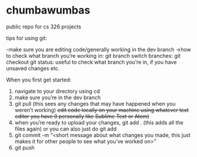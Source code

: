 # chumbawumbas
public repo for cs 326 projects

tips for using git:

-make sure you are editing code/generally working in the dev branch
->how to check what branch you’re working in: git branch
switch branches: git checkout <branch name>
git  status: useful to check what branch you’re in, if you have unsaved changes etc.

When you first get started:
1. navigate to your directory using cd
2. make sure you’re in the dev branch
3. git pull (this sees any changes that may have happened when you weren’t working)
~~edit code locally on your machine using whatever text editor you have (I personally like Sublime Text or Atom)~~
4. when you’re ready to upload your changes, git add . (this adds all the files again) or you can also just do git add <name of file you were working on>
5. git commit -m “<short message about what changes you made, this just makes it for other people to see what you’ve worked on>”
6. git push
